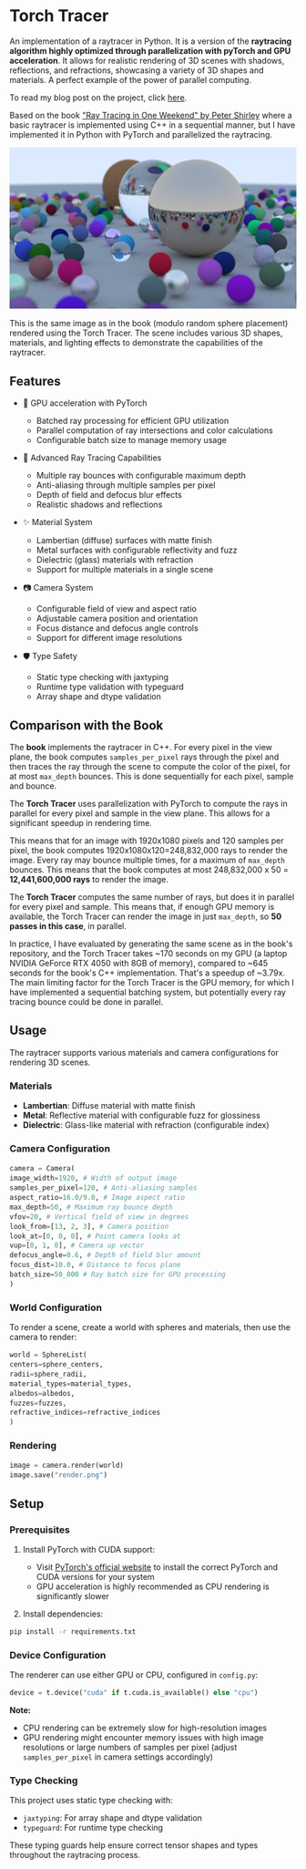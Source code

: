 # Torch Tracer

An implementation of a raytracer in Python. It is a version of the **raytracing algorithm highly
optimized through parallelization with pyTorch and GPU acceleration**. It allows for realistic
rendering of 3D scenes with shadows, reflections, and refractions, showcasing a variety of 3D shapes
and materials. A perfect example of the power of parallel computing.

To read my blog post on the project, click [here](https://mvazquez.ai/blog/output/2024-10-27-torch-tracing-01/content.html).

Based on the book [&#34;Ray Tracing in One Weekend&#34; by Peter Shirley](https://raytracing.github.io/books/RayTracingInOneWeekend.html) where a basic raytracer is implemented using C++ in a sequential manner, but I have implemented it in Python with PyTorch and parallelized the raytracing.

![Example Rendered Image](image.png)

This is the same image as in the book (modulo random sphere placement) rendered using the Torch Tracer. The scene includes various 3D shapes, materials, and lighting effects to demonstrate the capabilities of the raytracer.

## Features

- 🚀 GPU acceleration with PyTorch

  - Batched ray processing for efficient GPU utilization
  - Parallel computation of ray intersections and color calculations
  - Configurable batch size to manage memory usage

- 🎨 Advanced Ray Tracing Capabilities

  - Multiple ray bounces with configurable maximum depth
  - Anti-aliasing through multiple samples per pixel
  - Depth of field and defocus blur effects
  - Realistic shadows and reflections

- ✨ Material System

  - Lambertian (diffuse) surfaces with matte finish
  - Metal surfaces with configurable reflectivity and fuzz
  - Dielectric (glass) materials with refraction
  - Support for multiple materials in a single scene

- 📷 Camera System

  - Configurable field of view and aspect ratio
  - Adjustable camera position and orientation
  - Focus distance and defocus angle controls
  - Support for different image resolutions

- 🛡️ Type Safety

  - Static type checking with jaxtyping
  - Runtime type validation with typeguard
  - Array shape and dtype validation

## Comparison with the Book

The **book** implements the raytracer in C++. For every pixel in the view plane, the book computes `samples_per_pixel` rays through the pixel and then traces the ray through the scene to compute the color of the pixel, for at most `max_depth` bounces. This is done sequentially for each pixel, sample and bounce.

The **Torch Tracer** uses parallelization with PyTorch to compute the rays in parallel for every pixel and sample in the view plane. This allows for a significant speedup in rendering time.

This means that for an image with 1920x1080 pixels and 120 samples per pixel, the book computes 1920x1080x120=248,832,000 rays to render the image. Every ray may bounce multiple times, for a maximum of `max_depth` bounces. This means that the book computes at most 248,832,000 x 50 = **12,441,600,000 rays** to render the image.

The **Torch Tracer** computes the same number of rays, but does it in parallel for every pixel and sample. This means that, if enough GPU memory is available, the Torch Tracer can render the image in just `max_depth`, so **50 passes in this case**, in parallel.

In practice, I have evaluated by generating the same scene as in the book's repository, and the Torch Tracer takes ~170 seconds on my GPU (a laptop NVIDIA GeForce RTX 4050 with 8GB of memory), compared to ~645 seconds for the book's C++ implementation. That's a speedup of ~3.79x. The main limiting factor for the Torch Tracer is the GPU memory, for which I have implemented a sequential batching system, but potentially every ray tracing bounce could be done in parallel.

## Usage

The raytracer supports various materials and camera configurations for rendering 3D scenes.

### Materials

- **Lambertian**: Diffuse material with matte finish
- **Metal**: Reflective material with configurable fuzz for glossiness
- **Dielectric**: Glass-like material with refraction (configurable index)

### Camera Configuration

```python
camera = Camera(
image_width=1920, # Width of output image
samples_per_pixel=120, # Anti-aliasing samples
aspect_ratio=16.0/9.0, # Image aspect ratio
max_depth=50, # Maximum ray bounce depth
vfov=20, # Vertical field of view in degrees
look_from=[13, 2, 3], # Camera position
look_at=[0, 0, 0], # Point camera looks at
vup=[0, 1, 0], # Camera up vector
defocus_angle=0.6, # Depth of field blur amount
focus_dist=10.0, # Distance to focus plane
batch_size=50_000 # Ray batch size for GPU processing
)
```

### World Configuration

To render a scene, create a world with spheres and materials, then use the camera to render:

```python
world = SphereList(
centers=sphere_centers,
radii=sphere_radii,
material_types=material_types,
albedos=albedos,
fuzzes=fuzzes,
refractive_indices=refractive_indices
)
```

### Rendering

```python
image = camera.render(world)
image.save("render.png")
```

## Setup

### Prerequisites

1. Install PyTorch with CUDA support:

   - Visit [PyTorch&#39;s official website](https://pytorch.org/get-started/locally/) to install the correct PyTorch and CUDA versions for your system
   - GPU acceleration is highly recommended as CPU rendering is significantly slower

2. Install dependencies:

```bash
pip install -r requirements.txt
```

### Device Configuration

The renderer can use either GPU or CPU, configured in `config.py`:

```python
device = t.device("cuda" if t.cuda.is_available() else "cpu")
```

**Note:**

- CPU rendering can be extremely slow for high-resolution images
- GPU rendering might encounter memory issues with high image resolutions or large numbers of samples per pixel (adjust `samples_per_pixel` in camera settings accordingly)

### Type Checking

This project uses static type checking with:

- `jaxtyping`: For array shape and dtype validation
- `typeguard`: For runtime type checking

These typing guards help ensure correct tensor shapes and types throughout the raytracing process.
